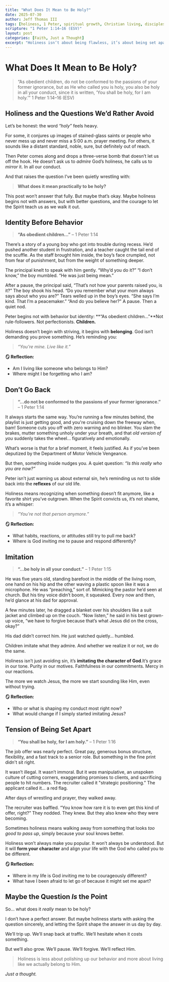 ```yaml
---
title: "What Does It Mean to Be Holy?"
date: 2025-07-30
author: Jeff Thomas III
tags: [holiness, 1 Peter, spiritual growth, Christian living, discipleship]
scripture: "1 Peter 1:14–16 (ESV)"
layout: post
categories: [Faith, Just a Thought]
excerpt: "Holiness isn’t about being flawless, it’s about being set apart. This post wrestles with Peter’s call to be holy and explores what it means practically, with real-life reflections and relatable stories."
---
```


# What Does It Mean to Be Holy?

> “As obedient children, do not be conformed to the passions of your former ignorance, but as He who called you is holy, you also be holy in all your conduct, since it is written, ‘You shall be holy, for I am holy.’” 1 Peter 1:14–16 (ESV)


## Holiness and the Questions We’d Rather Avoid

Let’s be honest: the word *“holy”* feels heavy.

For some, it conjures up images of stained-glass saints or people who never mess up and never miss a 5:00 a.m. prayer meeting. For others, it sounds like a distant standard, noble, sure, but definitely out of reach.

Then Peter comes along and drops a three-verse bomb that doesn’t let us off the hook. He doesn’t ask us to *admire* God’s holiness, he calls us to *mirror* it. In all our conduct.

And that raises the question I’ve been quietly wrestling with:

> **What does it mean practically to be holy?**

This post won’t answer that fully. But maybe that’s okay. Maybe holiness begins not with answers, but with better questions, and the courage to let the Spirit teach us as we walk it out.


## Identity Before Behavior

> **“As obedient children…”** – 1 Peter 1:14

There’s a story of a young boy who got into trouble during recess. He’d pushed another student in frustration, and a teacher caught the tail end of the scuffle. As the staff brought him inside, the boy’s face crumpled, not from fear of punishment, but from the weight of something deeper.

The principal knelt to speak with him gently. “Why’d you do it?” “I don’t know,” the boy mumbled. “He was just being mean.”

After a pause, the principal said, “That’s not how your parents raised you, is it?” The boy shook his head. “Do you remember what your mom always says about who you are?” Tears welled up in the boy’s eyes. “She says I’m kind. That I’m a peacemaker.” “And do you believe her?” A pause. Then a quiet nod.


Peter begins not with behavior but identity: **“As obedient children…”**Not rule-followers. Not perfectionists. **Children.**

Holiness doesn’t begin with striving, it begins with **belonging**. God isn’t demanding you prove something. He’s reminding you:

> *“You’re mine. Live like it.”*

**🪞 Reflection:**
- Am I living like someone who belongs to Him?
- Where might I be forgetting who I am?


## Don’t Go Back

> **“…do not be conformed to the passions of your former ignorance.”** – 1 Peter 1:14

It always starts the same way. You’re running a few minutes behind, the playlist is just getting good, and you're cruising down the freeway when, bam! Someone cuts you off with zero warning and no blinker. You slam the brakes, mutter something unholy under your breath, and that *old version of you* suddenly takes the wheel… figuratively and emotionally.

What’s worse is that for a brief moment, it feels justified. As if you’ve been deputized by the Department of Motor Vehicle Vengeance.

But then, something inside nudges you. A quiet question: *“Is this really who you are now?”*


Peter isn’t just warning us about external sin, he’s reminding us not to slide back into the **reflexes** of our old life.

Holiness means recognizing when something doesn’t fit anymore, like a favorite shirt you’ve outgrown. When the Spirit convicts us, it’s not shame, it’s a whisper:

> *“You’re not that person anymore.”*

**🪞 Reflection:**
- What habits, reactions, or attitudes still try to pull me back?
- Where is God inviting me to pause and respond differently?


## Imitation

> **“…be holy in all your conduct.”** – 1 Peter 1:15

He was five years old, standing barefoot in the middle of the living room, one hand on his hip and the other waving a plastic spoon like it was a microphone. He was “preaching,” sort of. Mimicking the pastor he’d seen at church. But his tiny voice didn’t boom, it squeaked. Every now and then, he’d glance at his dad for approval.

A few minutes later, he dragged a blanket over his shoulders like a suit jacket and climbed up on the couch. “Now listen,” he said in his best grown-up voice, “we have to forgive because that’s what Jesus did on the cross, okay?”

His dad didn’t correct him. He just watched quietly… humbled.


Children imitate what they admire. And whether we realize it or not, we do the same.

Holiness isn’t just avoiding sin, it’s **imitating the character of God**.It’s grace in our tone. Purity in our motives. Faithfulness in our commitments. Mercy in our reactions.

The more we watch Jesus, the more we start sounding like Him, even without trying.

**🪞 Reflection:**
- Who or what is shaping my conduct most right now?
- What would change if I simply started imitating Jesus?


## Tension of Being Set Apart

> **“You shall be holy, for I am holy.”** – 1 Peter 1:16

The job offer was nearly perfect. Great pay, generous bonus structure, flexibility, and a fast track to a senior role. But something in the fine print didn't sit right.

It wasn’t illegal. It wasn’t immoral. But it *was* manipulative, an unspoken culture of cutting corners, exaggerating promises to clients, and sacrificing people to hit numbers. The recruiter called it "strategic positioning.” The applicant called it… a red flag.

After days of wrestling and prayer, they walked away.

The recruiter was baffled. “You know how rare it is to even get this kind of offer, right?” They nodded. They knew. But they also knew who they were becoming.


Sometimes holiness means walking away from something that looks *too good to pass up*, simply because your soul knows better.

Holiness won’t always make you popular. It won’t always be understood. But it will **form your character** and align your life with the God who called you to be different.

**🪞 Reflection:**
- Where in my life is God inviting me to be courageously different?
- What have I been afraid to let go of because it might set me apart?


## Maybe the Question *Is* the Point

So... what does it *really* mean to be holy?

I don’t have a perfect answer. But maybe holiness starts with asking the question sincerely, and letting the Spirit shape the answer in us day by day.

We’ll trip up. We’ll snap back at traffic. We’ll hesitate when it costs something.

But we’ll also grow. We’ll pause. We’ll forgive. We’ll reflect Him.

> Holiness is less about polishing up our behavior
> and more about living like we actually belong to Him.

*Just a thought.*

